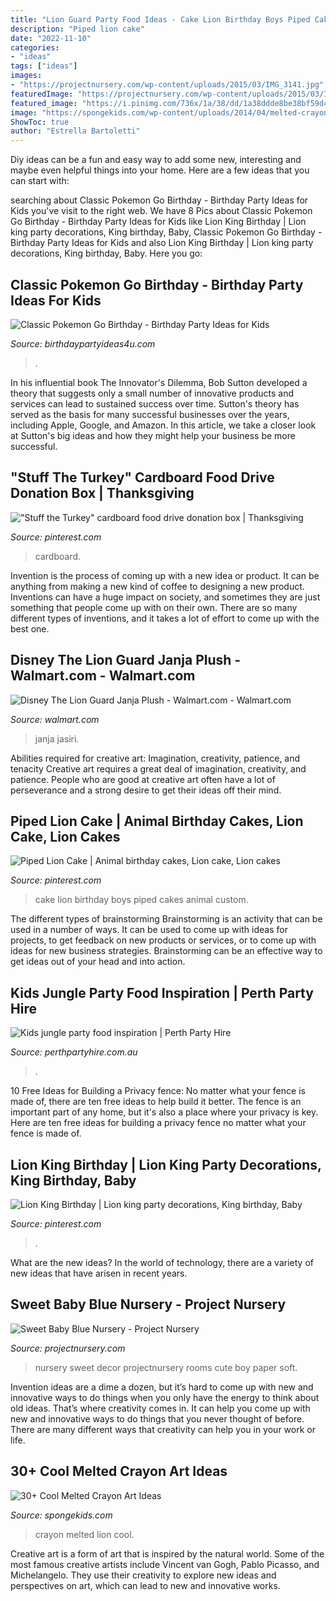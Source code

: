 ```yaml
---
title: "Lion Guard Party Food Ideas - Cake Lion Birthday Boys Piped Cakes Animal Custom"
description: "Piped lion cake"
date: "2022-11-10"
categories:
- "ideas"
tags: ["ideas"]
images:
- "https://projectnursery.com/wp-content/uploads/2015/03/IMG_3141.jpg"
featuredImage: "https://projectnursery.com/wp-content/uploads/2015/03/IMG_3141.jpg"
featured_image: "https://i.pinimg.com/736x/1a/38/dd/1a38ddde8be38bf59d4a4e4f415197ec.jpg"
image: "https://spongekids.com/wp-content/uploads/2014/04/melted-crayon-art/6-lion.jpg"
ShowToc: true
author: "Estrella Bartoletti"
---
```



Diy ideas can be a fun and easy way to add some new, interesting and maybe even helpful things into your home. Here are a few ideas that you can start with: 

	

		
searching about Classic Pokemon Go Birthday - Birthday Party Ideas for Kids you've visit to the right web. We have 8 Pics about Classic Pokemon Go Birthday - Birthday Party Ideas for Kids like Lion King Birthday | Lion king party decorations, King birthday, Baby, Classic Pokemon Go Birthday - Birthday Party Ideas for Kids and also Lion King Birthday | Lion king party decorations, King birthday, Baby. Here you go:
		
    
## Classic Pokemon Go Birthday - Birthday Party Ideas For Kids

<img loading=lazy src="https://www.birthdaypartyideas4u.com/wp-content/uploads/2017/06/Classic-Pokemon-Go-Birthday-Peeps.jpg" onerror="this.onerror=null;this.src='https://tse1.mm.bing.net/th?id=OIP.zoe1m5xzSQUX_rHmaz7vvQHaJ4&amp;pid=15.1';" alt="Classic Pokemon Go Birthday - Birthday Party Ideas for Kids">

_Source: birthdaypartyideas4u.com_

>. 

	

In his influential book The Innovator's Dilemma, Bob Sutton developed a theory that suggests only a small number of innovative products and services can lead to sustained success over time. Sutton's theory has served as the basis for many successful businesses over the years, including Apple, Google, and Amazon. In this article, we take a closer look at Sutton's big ideas and how they might help your business be more successful.

    
## &quot;Stuff The Turkey&quot; Cardboard Food Drive Donation Box | Thanksgiving

<img loading=lazy src="https://i.pinimg.com/736x/6c/54/50/6c5450e9cac949f50fce71e6434c5655.jpg" onerror="this.onerror=null;this.src='https://tse4.mm.bing.net/th?id=OIP.oCNJdeNCKz-SED4hnrPZYQHaMk&amp;pid=15.1';" alt="&quot;Stuff the Turkey&quot; cardboard food drive donation box | Thanksgiving">

_Source: pinterest.com_

>cardboard. 

	

Invention is the process of coming up with a new idea or product. It can be anything from making a new kind of coffee to designing a new product. Inventions can have a huge impact on society, and sometimes they are just something that people come up with on their own. There are so many different types of inventions, and it takes a lot of effort to come up with the best one.

    
## Disney The Lion Guard Janja Plush - Walmart.com - Walmart.com

<img loading=lazy src="https://i5.walmartimages.com/asr/6a2cce2d-3a95-43d7-b5eb-dace1e305144_1.c10f74407d6a4301f0b14eac78863475.jpeg" onerror="this.onerror=null;this.src='https://tse3.mm.bing.net/th?id=OIP.Pslk1bB-TFxokIioZK6QtgHaLD&amp;pid=15.1';" alt="Disney The Lion Guard Janja Plush - Walmart.com - Walmart.com">

_Source: walmart.com_

>janja jasiri. 

	

Abilities required for creative art: Imagination, creativity, patience, and tenacity
Creative art requires a great deal of imagination, creativity, and patience. People who are good at creative art often have a lot of perseverance and a strong desire to get their ideas off their mind.

    
## Piped Lion Cake | Animal Birthday Cakes, Lion Cake, Lion Cakes

<img loading=lazy src="https://i.pinimg.com/736x/32/50/6c/32506cb4e0c6d3d97fa8a6d7f839dc7d.jpg" onerror="this.onerror=null;this.src='https://tse3.mm.bing.net/th?id=OIP.s90jVDK9F9DJ8vFQXPwDAgHaHa&amp;pid=15.1';" alt="Piped Lion Cake | Animal birthday cakes, Lion cake, Lion cakes">

_Source: pinterest.com_

>cake lion birthday boys piped cakes animal custom. 

	

The different types of brainstorming
Brainstorming is an activity that can be used in a number of ways. It can be used to come up with ideas for projects, to get feedback on new products or services, or to come up with ideas for new business strategies. Brainstorming can be an effective way to get ideas out of your head and into action.

    
## Kids Jungle Party Food Inspiration | Perth Party Hire

<img loading=lazy src="https://www.perthpartyhire.com.au/wp-content/uploads/2019/03/IMG_2062.jpg" onerror="this.onerror=null;this.src='https://tse3.mm.bing.net/th?id=OIP.yuNYW0nnYhTjaUBiwttLyQHaE8&amp;pid=15.1';" alt="Kids jungle party food inspiration | Perth Party Hire">

_Source: perthpartyhire.com.au_

>. 

	

10 Free Ideas for Building a Privacy fence: No matter what your fence is made of, there are ten free ideas to help build it better.
The fence is an important part of any home, but it's also a place where your privacy is key. Here are ten free ideas for building a privacy fence no matter what your fence is made of.

    
## Lion King Birthday | Lion King Party Decorations, King Birthday, Baby

<img loading=lazy src="https://i.pinimg.com/736x/1a/38/dd/1a38ddde8be38bf59d4a4e4f415197ec.jpg" onerror="this.onerror=null;this.src='https://tse2.mm.bing.net/th?id=OIP.pfR4IPh9Lbhr5lN96Hj7WQHaJ3&amp;pid=15.1';" alt="Lion King Birthday | Lion king party decorations, King birthday, Baby">

_Source: pinterest.com_

>. 

	

What are the new ideas?
In the world of technology, there are a variety of new ideas that have arisen in recent years.

    
## Sweet Baby Blue Nursery - Project Nursery

<img loading=lazy src="https://projectnursery.com/wp-content/uploads/2015/03/IMG_3141.jpg" onerror="this.onerror=null;this.src='https://tse1.mm.bing.net/th?id=OIP.DrQCbI3M3vd4MSxApu6AjgHaJ4&amp;pid=15.1';" alt="Sweet Baby Blue Nursery - Project Nursery">

_Source: projectnursery.com_

>nursery sweet decor projectnursery rooms cute boy paper soft. 

	

Invention ideas are a dime a dozen, but it’s hard to come up with new and innovative ways to do things when you only have the energy to think about old ideas. That’s where creativity comes in. It can help you come up with new and innovative ways to do things that you never thought of before. There are many different ways that creativity can help you in your work or life.

    
## 30+ Cool Melted Crayon Art Ideas

<img loading=lazy src="https://spongekids.com/wp-content/uploads/2014/04/melted-crayon-art/6-lion.jpg" onerror="this.onerror=null;this.src='https://tse4.mm.bing.net/th?id=OIP.sOliGzGfRDCIXUr85Sg2iwHaJ7&amp;pid=15.1';" alt="30+ Cool Melted Crayon Art Ideas">

_Source: spongekids.com_

>crayon melted lion cool. 

	

Creative art is a form of art that is inspired by the natural world. Some of the most famous creative artists include Vincent van Gogh, Pablo Picasso, and Michelangelo. They use their creativity to explore new ideas and perspectives on art, which can lead to new and innovative works.

